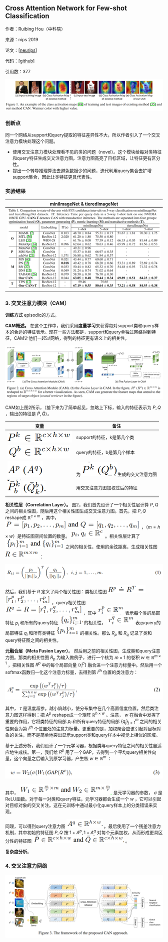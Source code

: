 ## Cross Attention Network for Few-shot Classification

作者：Ruibing Hou（中科院）

来源：nips 2019

论文：[[neurips](https://proceedings.neurips.cc/paper/2019/file/01894d6f048493d2cacde3c579c315a3-Paper.pdf)]

代码：[[github](https://github.com/blue-blue272/fewshot-CAN)]

引用数：377

![image-20221224204751508](./pic/image-20221224204751508.png)

### 创新点

同一个网络从support和query提取的特征差异性不大，所以作者引入了一个交叉注意力模块处理这个问题。

- 使用交叉注意力模块处理看不见的类的问题（novel）。这个模块给每对类特征和query特征生成交叉注意力图，注意力图高亮了目标区域，让特征更有区分性。
- 提出一个转导推理算法去避免数据少的问题，迭代利用query集合去扩增support集合，因此让类特征更具代表性。

### 实验结果

| miniImageNet & tieredImageNet                                |
| ------------------------------------------------------------ |
| ![image-20221224202728996](./pic/image-20221224202728996.png) |

### 3. 交叉注意力模块（CAM）

**训练方式** episodic的方式。

**CAM概述。** 在这个工作中，我们采用**度量学习**来获得每对support类和query样本的合适的特征表示。现在一些方法都是，support和query单独过网络得到特征，CAM让他们一起过网络，得到的特征更有语义上的相关性。

![image-20221224204821092](./pic/image-20221224204821092.png)

CAM如上图2所示，（接下来为了简单起见，忽略上下标，输入的特征表示为 $P,Q$ ，输出的特征是 $\bar{P}, \bar{Q}$）。

| 变量                                                         | 备注                                                         |
| ------------------------------------------------------------ | ------------------------------------------------------------ |
| ![image-20221224205258711](./pic/image-20221224205258711.png) | support的特征，k是第几个类                                   |
| ![image-20221224205354785](./pic/image-20221224205354785.png) | query的特征，b是第几个样本                                   |
| ![image-20221224210155446](./pic/image-20221224210155446.png) | 为![image-20221224210621197](./pic/image-20221224210621197.png)生成的交叉注意力图 |
| ![image-20221224210852534](./pic/image-20221224210852534.png) ![image-20221224210905006](./pic/image-20221224210905006.png) | 用交叉注意力图加权过后的特征                                 |

 

**相关性层（Correlation Layer）。** 图2，我们首先设计了一个相关性层计算 $P,Q$ 之间的相关性图，随后用这个相关性图生成交叉注意力图。首先，把 $P,Q$ reshape成 $\mathbb{R}^{c \times m}$ ，其中， <img src="./pic/image-20221224214443300.png" alt="image-20221224214443300" style="zoom: 67%;" /> ，（$m = h \times w$）是特征图空间位置的数量。<img src="./pic/image-20221224215018356.png" alt="image-20221224215018356" style="zoom:67%;" /> 。相关性层计算了 <img src="./pic/image-20221224215104208.png" alt="image-20221224215104208" style="zoom:67%;" /> 之间的相关性，使用的余弦距离，生成相关性图 <img src="./pic/image-20221224221116174.png" alt="image-20221224221116174" style="zoom:67%;" /> ：

![image-20221224221135705](./pic/image-20221224221135705.png)

然后，我们基于 $R$ 定义了两个相关性图：类相关性图 <img src="./pic/image-20221224223241681.png" alt="image-20221224223241681" style="zoom:67%;" /><img src="./pic/image-20221224223253151.png" alt="image-20221224223253151" style="zoom:67%;" /> ，query相关性图 <img src="./pic/image-20221224223358471.png" alt="image-20221224223358471" style="zoom:67%;" /> ，其中 <img src="./pic/image-20221224223704417.png" alt="image-20221224223704417" style="zoom:67%;" /> 表示每个类的局部特征 $p_i$ 和所有的query特征 <img src="./pic/image-20221224224034046.png" alt="image-20221224224034046" style="zoom:67%;" /> 的相关性， <img src="./pic/image-20221224224056278.png" alt="image-20221224224056278" style="zoom:67%;" /> 表示query的局部特征 $q_i$ 和所有类特征 <img src="./pic/image-20221224224201842.png" alt="image-20221224224201842" style="zoom:67%;" /> 的相关性。那么 $R_p$ 和 $R_q$ 记录了类和query特征图之间的相关性。

**元融合层（Meta Fusion Layer）**。 然后用之前的相关性图，生成类和query注意力图。那类的相关性图 $R_p$ 为输入做例子，进行一个核为 $m \times 1$ 的卷积 $w \in \mathbb{R}^{m \times 1}$ ，把相关性图 $R^p$ 中的每个局部向量 $\{r^p_i\}$ 融合进一个注意力标量中。然后用一个softmax函数归一化这个注意力标量，去得到第 $i^{th}$ 位置的类注意力：

![image-20221224233605827](./pic/image-20221224233605827.png)

其中， $\tau$ 是温度超参。越小熵越小，使分布集中在几个高置信度位置。然后类注意力图这样得到：把 $A^p$ reshape成一个矩阵 $\mathbb{R}^{h \times w}$ 。注意， $w$ 在融合中发挥了重要的作用，它将类特征的局部 $p_i$ 和所有query特征的局部 $\{q_j\}^m_{j=1}$ 之间的相关性聚合为第 $i^{th}$ 个位置处的注意力标量。更重要的是，加权聚合应该引起对目标对象的关注，而不是简单地突出显示support类和query样本中视觉上相似的区域。

基于上述分析，我们设计了一个元学习器，根据类与query特征之间的相关性自适应地生成核。第一，我们给 $R^p$ 用了一个GAP，去得到一个平均query相关性向量，这个向量之后输入到原学习器，产生核 $w \in \mathbb{R}^m$ ：

![image-20221224234657732](./pic/image-20221224234657732.png)

其中， <img src="./pic/image-20221224234743694.png" alt="image-20221224234743694" style="zoom:67%;" /> 是元学习器的参数， $\sigma$ 是ReLU函数。对于每一对类和query特征，元学习器都会生成一个 $w$ ，它可以引起对目标对象的交叉关注。这在元训练中通过最小化query样本上的分类错误来实现。

同理，可以得到query注意力图 <img src="./pic/image-20221224235106454.png" alt="image-20221224235106454" style="zoom:67%;" /> 。最后使用了一个残差注意力机制，其中初始的特征图 $P,Q$ 按 $1 + A^p,1+A^q$ 对每个元素加权，从而形成更具区分性的特征图 <img src="./pic/image-20221224235359393.png" alt="image-20221224235359393" style="zoom:67%;" /> 。

**复杂度分析**。

### 4. 交叉注意力网络

![image-20221224235538969](./pic/image-20221224235538969.png)